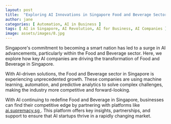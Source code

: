 ```yaml
---
layout: post
title:  "Exploring AI Innovations in Singapore Food and Beverage Sector"
author: jane
categories: [ Automation, AI in Business ]
tags: [ AI in Singapore, AI Revolution, AI for Business, AI Companies ]
image: assets/images/8.jpg
---
```


Singapore's commitment to becoming a smart nation has led to a surge in AI advancements, particularly within the Food and Beverage sector. Here, we explore how key AI companies are driving the transformation of Food and Beverage in Singapore.

With AI-driven solutions, the Food and Beverage sector in Singapore is experiencing unprecedented growth. These companies are using machine learning, automation, and predictive analytics to solve complex challenges, making the industry more competitive and forward-looking.

With AI continuing to redefine Food and Beverage in Singapore, businesses can find their competitive edge by partnering with platforms like <a href="https://ai.supremacy.sg" target="_blank"> ai.supremacy.sg </a>. This platform offers key insights, partnerships, and support to ensure that AI startups thrive in a rapidly changing market.

